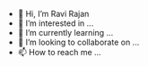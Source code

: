 - 👋 Hi, I’m Ravi Rajan 
- 👀 I’m interested in ...
- 🌱 I’m currently learning ...
- 💞️ I’m looking to collaborate on ...
- 📫 How to reach me ...

<!---
itsmeravirajan/itsmeravirajan is a ✨ special ✨ repository because its `README.md` (this file) appears on your GitHub profile.
You can click the Preview link to take a look at your changes.
--->
